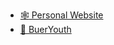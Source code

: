 * [:spider_web: Personal Website](http://1120.78.11.235)
* [:palm_tree: BuerYouth](/Extend/index.html)

